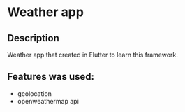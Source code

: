 # Weather app

## Description

Weather app that created in Flutter to learn this framework.

## Features was used:
 - geolocation
 - openweathermap api
